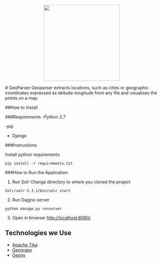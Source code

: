 
<p align="center">
  <img src="https://raw.githubusercontent.com/MBoustani/GeoParser/master/logo.png"  width="250"/>
</p>
# GeoParser
Geoparser extracts locations, such as cities or geographic coordinates expressed as latitude-longitude from any file and visualizes the points on a map. 

##How to Install 

###Requirements
-Python 2.7 

-pip 

- Django

###Instructions

Install python requirements
```
pip install -r requirements.txt
```

###How to Run the Application

1. Run Solr
Change directory to where you cloned the project
```
Solr/solr-5.3.1/bin/solr start
```

2. Run Dajgno server

```
python manage.py runserver
```

3. Open in browser [http://localhost:8080/](http://localhost:8080/)

## Technologies we Use
- [Apache Tika](https://github.com/chrismattmann/tika-python)
- [Geograpy](https://github.com/ushahidi/geograpy)
- [Geopy](https://github.com/geopy/geopy)


